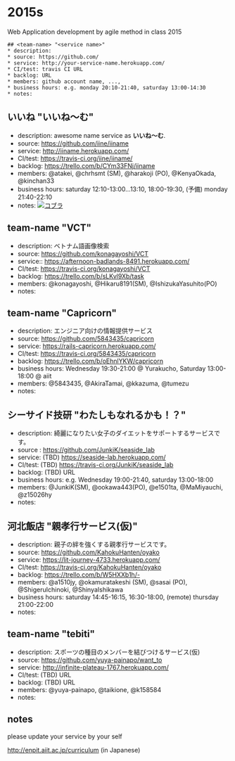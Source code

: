 2015s
=====
Web Application development by agile method in class 2015

```
## <team-name> "<service name>"
* description:
* source: https://github.com/
* service: http://your-service-name.herokuapp.com/
* CI/test: travis CI URL
* backlog: URL
* members: github account name, ...,
* business hours: e.g. monday 20:10-21:40, saturday 13:00-14:30
* notes:
```

## いいね "いいね〜む"
* description: awesome name service as **いいね〜む**.
* source: https://github.com/iine/iiname
* service: http://iiname.herokuapp.com/
* CI/test: https://travis-ci.org/iine/iiname/
* backlog: https://trello.com/b/CYm33FNj/iiname
* members: @atakei, @chrhsmt (SM), @harakoji (PO), @KenyaOkada, @kinchan33
* business hours: saturday 12:10-13:00...13:10, 18:00-19:30, (予備) monday 21:40-22:10
* notes: [![コブラ](http://tiqav.com/5H9.th.jpg)](http://tiqav.com/5H9)

## team-name "VCT"
* description: ベトナム語画像検索
* source: https://github.com/konagayoshi/VCT
* service:: https://afternoon-badlands-8491.herokuapp.com/
* CI/test: https://travis-ci.org/konagayoshi/VCT
* backlog: https://trello.com/b/sLKvl9Xb/task
* members: @konagayoshi, @Hikaru8191(SM), @IshizukaYasuhito(PO)
* notes:

## team-name "Capricorn"
* description: エンジニア向けの情報提供サービス
* source: https://github.com/5843435/capricorn
* service: https://rails-capricorn.herokuapp.com/
* CI/test: https://travis-ci.org/5843435/capricorn
* backlog: https://trello.com/b/oEhnlYKW/capricorn
* business hours: Wednesday 19:30-21:00 @ Yurakucho, Saturday 13:00-18:00 @ aiit
* members: @5843435, @AkiraTamai, @kkazuma, @tumezu
* notes:

## シーサイド技研 "わたしもなれるかも！？"
* description: 綺麗になりたい女子のダイエットをサポートするサービスです。
* source : https://github.com/JunkiK/seaside_lab
* service: (TBD) https://seaside-lab.herokuapp.com/
* CI/test: (TBD) https://travis-ci.org/JunkiK/seaside_lab
* backlog: (TBD) URL
* business hours: e.g. Wednesday 19:00-21:40, saturday 13:00-18:00
* members: @JunkiK(SM), @ookawa443(PO), @e1501ta, @MaMiyauchi, @z15026hy
* notes:

## 河北飯店 "親孝行サービス(仮)"
* description: 親子の絆を強くする親孝行サービスです。
* source: https://github.com/KahokuHanten/oyako
* service: https://lit-journey-4733.herokuapp.com/
* CI/test: https://travis-ci.org/KahokuHanten/oyako
* backlog: https://trello.com/b/W5HXXb1h/-
* members: @a1510jy, @okamuratakeshi (SM), @sasai (PO), @ShigeruIchinoki, @ShinyaIshikawa
* business hours: saturday 14:45-16:15, 16:30-18:00, (remote) thursday 21:00-22:00
* notes:

## team-name "tebiti"
* description: スポーツの種目のメンバーを結びつけるサービス(仮)
* source: https://github.com/yuya-painapo/want_to
* service: http://infinite-plateau-1767.herokuapp.com/
* CI/test: (TBD) URL
* backlog: (TBD) URL
* members: @yuya-painapo, @taikione, @k158584
* notes:




## notes
please update your service by your self

http://enpit.aiit.ac.jp/curriculum (in Japanese)
